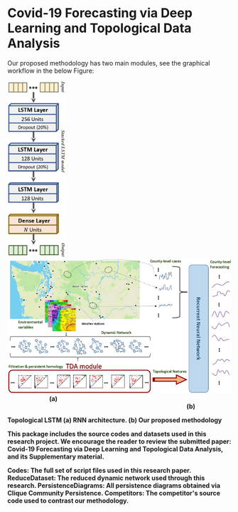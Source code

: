 # Covid-19 Forecasting via Deep Learning and Topological Data Analysis


Our proposed methodology has two main modules, see the graphical workflow in the below Figure:



<p float="left">
  <img src="Images/RNN_Architecture_page-0001.jpg" width="130" /> 
  <img  width="40" />
  <img src="Images/WorkflowMethod_page-0001.jpg" width="650" /> 
  <img  width="90" />
  <b>(a)
  <img  width="400" />
  <b>(b)
</p>

Topological LSTM (a) RNN architecture. (b) Our proposed methodology


This package includes the source codes and datasets used in this research project. We encourage the reader to review the submitted paper: Covid-19 Forecasting via Deep Learning and Topological Data Analysis, and its Supplementary material.




Codes: The full set of script files used in this research paper.
ReduceDataset: The reduced dynamic network used through this research.
PersistenceDiagrams: All persistence diagrams obtained via Clique Community Persistence.
Competitors: The competitor's source code used to contrast our methodology.

